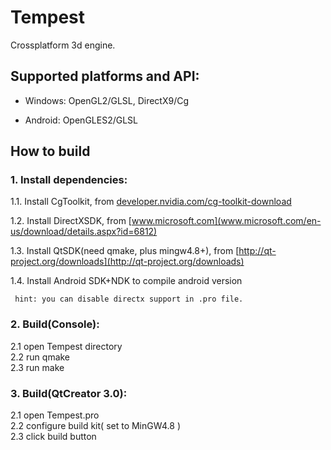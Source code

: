 Tempest
=

Crossplatform 3d engine.

## Supported platforms and API:

* Windows: OpenGL2/GLSL, DirectX9/Cg

* Android: OpenGLES2/GLSL

## How to build

### 1. Install dependencies:

 1.1. Install CgToolkit,              from [developer.nvidia.com/cg-toolkit-download](developer.nvidia.com/cg-toolkit-download)

 1.2. Install DirectXSDK,             from [www.microsoft.com](www.microsoft.com/en-us/download/details.aspx?id=6812)

 1.3. Install QtSDK(need qmake, plus mingw4.8+), from [http://qt-project.org/downloads](http://qt-project.org/downloads)

 1.4. Install Android SDK+NDK to compile android version

     hint: you can disable directx support in .pro file.

### 2. Build(Console):
 2.1 open Tempest directory  
 2.2 run qmake  
 2.3 run make  

### 3. Build(QtCreator 3.0):
 2.1 open Tempest.pro  
 2.2 configure build kit( set to MinGW4.8 )  
 2.3 click build button  


